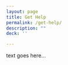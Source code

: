 ```yaml
---
layout: page
title: Get Help
permalink: /get-help/
description: ""
deck: ''

---
```


text goes here...

